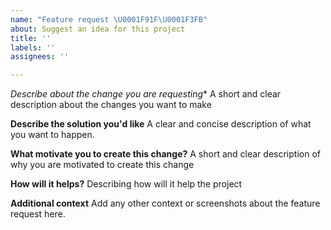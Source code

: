 ```yaml
---
name: "Feature request \U0001F91F\U0001F3FB"
about: Suggest an idea for this project
title: ''
labels: ''
assignees: ''

---
```


*Describe about the change you are requesting**
A short and clear description about the changes you want to make

**Describe the solution you'd like**
A clear and concise description of what you want to happen.

**What motivate you to create this change?**
A short and clear description of why you are motivated to create this change

**How will it helps?**
Describing how will it help the project

**Additional context**
Add any other context or screenshots about the feature request here.
